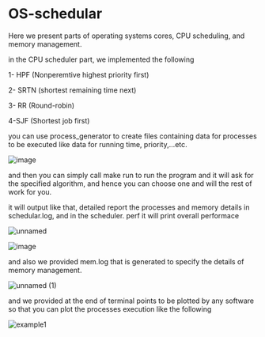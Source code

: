 # OS-schedular

Here we present parts of operating systems cores, CPU scheduling, and memory management.

in the CPU scheduler part, we implemented the following 

1-  HPF (Nonperemtive highest priority first)

2- SRTN (shortest remaining time next)

3- RR (Round-robin)

4-SJF (Shortest job first)

you can use process_generator to create files containing data for processes to be executed like data for running time, priority,...etc.

![image](https://user-images.githubusercontent.com/69484554/154485476-0dd65fbe-8e3f-4130-a158-1cbd69117ac4.png)


and then you can simply call make run to run the program and it will ask for the specified algorithm, and hence you can choose one and will the rest of work for you.

it will output like that, detailed report the processes and memory details in schedular.log, and in the scheduler. perf it will print overall performace

![unnamed](https://user-images.githubusercontent.com/69484554/154486099-c96f2f5e-fa25-46cf-8a47-6b174a2cc457.png)


![image](https://user-images.githubusercontent.com/69484554/154485785-93c40557-cc7f-49b5-9937-b4407dce9da9.png)


and also we provided mem.log that is generated to specify the details of memory management.


![unnamed (1)](https://user-images.githubusercontent.com/69484554/154486355-088c0e60-3953-4e60-9735-d7691c502a3f.png)


and we provided at the end of terminal points to be plotted by any software so that you can plot the processes execution like the following



![example1](https://user-images.githubusercontent.com/69484554/154486536-996c60c9-f094-442a-a828-2b2932eb16ed.png)


